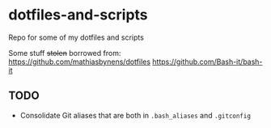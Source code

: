 # dotfiles-and-scripts
Repo for some of my dotfiles and scripts

Some stuff ~~stolen~~ borrowed from:
https://github.com/mathiasbynens/dotfiles
https://github.com/Bash-it/bash-it

## TODO
 * Consolidate Git aliases that are both in `.bash_aliases` and `.gitconfig`
